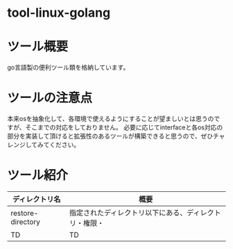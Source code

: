 # tool-linux-golang

# ツール概要
go言語製の便利ツール類を格納しています。

# ツールの注意点
本来osを抽象化して、各環境で使えるようにすることが望ましいとは思うのですが、そこまでの対応をしておりません。
必要に応じてinterfaceと各os対応の部分を実装して頂けると拡張性のあるツールが構築できると思うので、ぜひチャレンジしてみてください。

# ツール紹介

|  ディレクトリ名  |  概要  | 
| ---- | ---- |
|  restore-directory  |  指定されたディレクトリ以下にある、ディレクトリ・権限・  |
|  TD  |  TD  |

